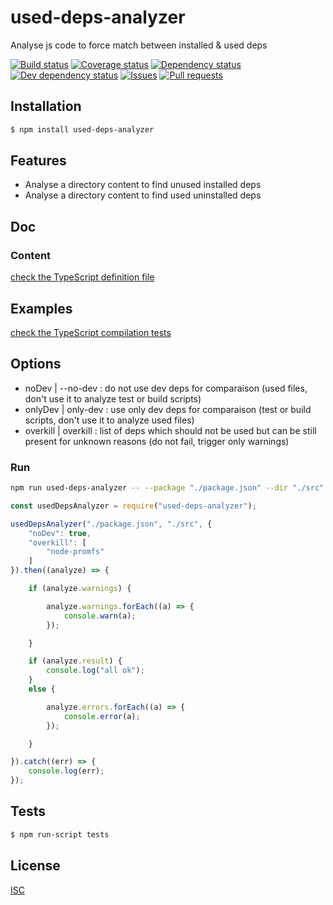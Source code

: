 # used-deps-analyzer
Analyse js code to force match between installed & used deps

[![Build status](https://api.travis-ci.org/Psychopoulet/used-deps-analyzer.svg?branch=master)](https://travis-ci.org/Psychopoulet/used-deps-analyzer)
[![Coverage status](https://coveralls.io/repos/github/Psychopoulet/used-deps-analyzer/badge.svg?branch=master)](https://coveralls.io/github/Psychopoulet/used-deps-analyzer)
[![Dependency status](https://david-dm.org/Psychopoulet/used-deps-analyzer/status.svg)](https://david-dm.org/Psychopoulet/used-deps-analyzer)
[![Dev dependency status](https://david-dm.org/Psychopoulet/used-deps-analyzer/dev-status.svg)](https://david-dm.org/Psychopoulet/used-deps-analyzer?type=dev)
[![Issues](https://img.shields.io/github/issues/Psychopoulet/used-deps-analyzer.svg)](https://github.com/Psychopoulet/used-deps-analyzer/issues)
[![Pull requests](https://img.shields.io/github/issues-pr/Psychopoulet/used-deps-analyzer.svg)](https://github.com/Psychopoulet/used-deps-analyzer/pulls)

## Installation

```bash
$ npm install used-deps-analyzer
```

## Features

  * Analyse a directory content to find unused installed deps
  * Analyse a directory content to find used uninstalled deps

## Doc

### Content

[check the TypeScript definition file](https://github.com/Psychopoulet/used-deps-analyzer/blob/master/lib/index.d.ts)

## Examples

[check the TypeScript compilation tests](https://github.com/Psychopoulet/used-deps-analyzer/blob/master/test/typescript/compilation.ts)

## Options

  * noDev    | --no-dev  : do not use dev deps for comparaison (used files, don't use it to analyze test or build scripts)
  * onlyDev  | only-dev  : use only dev deps for comparaison (test or build scripts, don't use it to analyze used files)
  * overkill | overkill  : list of deps which should not be used but can be still present for unknown reasons (do not fail, trigger only warnings)

### Run

```bash
npm run used-deps-analyzer -- --package "./package.json" --dir "./src" --no-dev --overkill "node-promfs" "node-logs"
```

```js
const usedDepsAnalyzer = require("used-deps-analyzer");

usedDepsAnalyzer("./package.json", "./src", {
	"noDev": true,
	"overkill": [
		"node-promfs"
	]
}).then((analyze) => {

	if (analyze.warnings) {

		analyze.warnings.forEach((a) => {
			console.warn(a);
		});

	}

	if (analyze.result) {
		console.log("all ok");
	}
	else {

		analyze.errors.forEach((a) => {
			console.error(a);
		});

	}

}).catch((err) => {
	console.log(err);
});

```

## Tests

```bash
$ npm run-script tests
```

## License

  [ISC](LICENSE)
